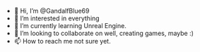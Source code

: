 - 👋 Hi, I’m @GandalfBlue69
- 👀 I’m interested in everything
- 🌱 I’m currently learning Unreal Engine.
- 💞️ I’m looking to collaborate on well, creating games, maybe :)
- 📫 How to reach me not sure yet.

<!---
GandalfBlue69/GandalfBlue69 is a ✨ special ✨ repository because its `README.md` (this file) appears on your GitHub profile.
You can click the Preview link to take a look at your changes.
--->
